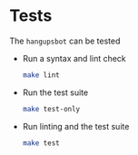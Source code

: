 # Tests

The `hangupsbot` can be tested

- Run a syntax and lint check
  ```bash
  make lint
  ```

- Run the test suite
  ```bash
  make test-only
  ```

- Run linting and the test suite
  ```bash
  make test
  ```
